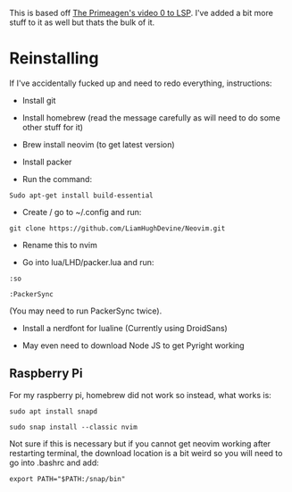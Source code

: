 This is based off [The Primeagen's video 0 to LSP](https://www.youtube.com/watch?v=w7i4amO_zaE).
I've added a bit more stuff to it as well but thats the bulk of it.

# Reinstalling

If I've accidentally fucked up and need to redo everything, instructions:

- Install git

- Install homebrew (read the message carefully as will need to do some other
stuff for it)

- Brew install neovim (to get latest version)

- Install packer

- Run the command:

`Sudo apt-get install build-essential`

- Create / go to ~/.config and run:

`git clone https://github.com/LiamHughDevine/Neovim.git`

- Rename this to nvim

- Go into lua/LHD/packer.lua and run:

`:so`

`:PackerSync`

(You may need to run PackerSync twice).

- Install a nerdfont for lualine (Currently using DroidSans)

- May even need to download Node JS to get Pyright working

## Raspberry Pi

For my raspberry pi, homebrew did not work so instead, what works is:

`sudo apt install snapd`

`sudo snap install --classic nvim`

Not sure if this is necessary but if you cannot get neovim working after
restarting terminal, the download location is a bit weird so you will need to go
into .bashrc and add:

`export PATH="$PATH:/snap/bin"`
